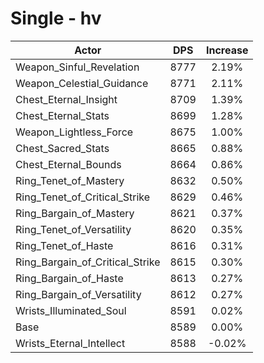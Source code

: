# Single - hv
| Actor | DPS | Increase |
|---|:---:|:---:|
|Weapon_Sinful_Revelation|8777|2.19%|
|Weapon_Celestial_Guidance|8771|2.11%|
|Chest_Eternal_Insight|8709|1.39%|
|Chest_Eternal_Stats|8699|1.28%|
|Weapon_Lightless_Force|8675|1.00%|
|Chest_Sacred_Stats|8665|0.88%|
|Chest_Eternal_Bounds|8664|0.86%|
|Ring_Tenet_of_Mastery|8632|0.50%|
|Ring_Tenet_of_Critical_Strike|8629|0.46%|
|Ring_Bargain_of_Mastery|8621|0.37%|
|Ring_Tenet_of_Versatility|8620|0.35%|
|Ring_Tenet_of_Haste|8616|0.31%|
|Ring_Bargain_of_Critical_Strike|8615|0.30%|
|Ring_Bargain_of_Haste|8613|0.27%|
|Ring_Bargain_of_Versatility|8612|0.27%|
|Wrists_Illuminated_Soul|8591|0.02%|
|Base|8589|0.00%|
|Wrists_Eternal_Intellect|8588|-0.02%|

